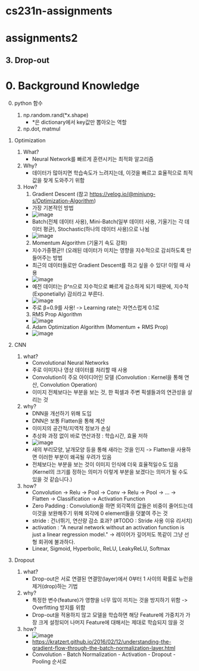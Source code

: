 # cs231n-assignments

# assignments2
## 3. Drop-out
# 0. Background Knowledge
0. python 함수
    1. np.random.rand(*x.shape)
        - *은 dictionary에서 key값만 뽑아오는 역할
    2. np.dot, matmul
2. Optimization
    1. What?
        - Neural Network를 빠르게 훈련시키는 최적화 알고리즘
    2. Why?
        - 데이터가 많아지면 학습속도가 느려지는데, 이것을 빠르고 효율적으로 최적 값을 찾게 도와주기 위함
    3. How?
        1. Gradient Descent (참고 https://velog.io/@minjung-s/Optimization-Algorithm)
        - 가장 기본적인 방법
        - ![image](https://user-images.githubusercontent.com/65020700/188276191-fe279c4a-64eb-4f6a-a9af-eecf43fdf855.png)
        - Batch(전체 데이터 사용), Mini-Batch(일부 데이터 사용, 기울기는 각 데이터 평균), Stochastic(하나의 데이터 사용)으로 나뉨
        - ![image](https://user-images.githubusercontent.com/65020700/188276750-592f31c2-165a-4f05-9513-1aa3a10dbd73.png)
        2. Momentum Algorithm (기울기 속도 강화)
        - 지수가중평균!! (오래된 데이터가 미치는 영향을 지수적으로 감쇠하도록 만들어주는 방법
        - 최근의 데이터들로만 Gradient Descent를 하고 싶을 수 있다! 이럴 때 사용
        - ![image](https://user-images.githubusercontent.com/65020700/188282219-8a7b0c96-705e-485b-a56b-e06085174bfb.png)
        - 예전 데이터는 β^n으로 지수적으로 빠르게 감소하게 되기 때문에, 지수적(Exponetially) 감쇠라고 부른다.
        - ![image](https://user-images.githubusercontent.com/65020700/188282321-77ffe039-5771-4dbb-af24-85430e8d64a3.png)
        - 주로 β=0.9를 사용! -> Learning rate는 자연스럽게 0.1로
        3. RMS Prop Algorithm
        - ![image](https://user-images.githubusercontent.com/65020700/188282426-c05df948-2d2a-4980-8dcd-6e7e70e93833.png)
        4. Adam Optimization Algorithm (Momentum + RMS Prop)
        - ![image](https://user-images.githubusercontent.com/65020700/188282486-ba839d0a-84c3-4fa6-8a99-0d8b870ce5c3.png)
3. CNN
    1. what?
        - Convolutional Neural Networks
        - 주로 이미지나 영상 데이터를 처리할 때 사용
        - Convolution이 주요 아이디어인 모델 (Convolution : Kernel을 통해 연산, Convolution Operation)
        - 이미지 전체보다는 부분을 보는 것, 한 픽셀과 주변 픽셀들과의 연관성을 살리는 것
    2. why?
        - DNN을 개선하기 위해 도입
        - DNN은 보통 Flatten을 통해 계산
        - 이미지의 공간적/지역적 정보가 손실
        - 추상화 과정 없이 바로 연산과정 : 학습시간, 효율 저하
        - ![image](https://user-images.githubusercontent.com/65020700/188305375-d35a4c9d-ac25-4ef4-ac23-d7ed8b17c597.png)
        - 새의 부리모양, 날개모양 등을 통해 새라는 것을 인지 -> Flatten을 사용하면 이러한 부분이 왜곡될 우려가 있음
        - 전체보다는 부분을 보는 것이 이미지 인식에 더욱 효율적일수도 있음 (Kernel의 크기를 정하는 의미가 이렇게 부분을 보겠다는 의미가 될 수도 있을 것 같습니다.)
    3. how?
        - Convolution -> Relu -> Pool -> Conv -> Relu -> Pool -> ... -> Flatten -> Classification -> Activation Function
        - Zero Padding : Convolution을 하면 외각쪽의 값들은 비중이 줄어드는데 이것을 보완해주기 위해 외각에 0 element들을 덧붙여 주는 것
        - stride : 건너뛰기, 연산량 감소 효과? (#TODO : Stride 사용 이유 리서치) 
        - activation : "A neural network without an activation function is just a linear regression model." -> 레이어가 깊어저도 똑같이 그냥 선형 회귀에 불과하다.
        - Linear, Sigmoid, Hyperbolic, ReLU, LeakyReLU, Softmax

3. Dropout
    1. what?
        - Drop-out은 서로 연결된 연결망(layer)에서 0부터 1 사이의 확률로 뉴런을 제거(drop)하는 기법
    2. why?
        - 특정한 변수(feature)가 영향을 너무 많이 끼치는 것을 방지하기 위함 -> Overfitting 방지를 위함
        - Drop-out을 적용하지 않고 모델을 학습하면 해당 Feature에 가중치가 가장 크게 설정되어 나머지 Feature에 대해서는 제대로 학습되지 않을 것
    3. how?
        - ![image](https://user-images.githubusercontent.com/65020700/188355067-14667176-7dab-481b-bbe0-8115b279fd67.png)
        - https://kratzert.github.io/2016/02/12/understanding-the-gradient-flow-through-the-batch-normalization-layer.html
        - Convolution - Batch Normalization - Activation - Dropout - Pooling 순서로 

